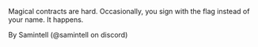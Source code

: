 Magical contracts are hard. Occasionally, you sign with the flag instead of your name. It happens.

By Samintell (@samintell on discord)

